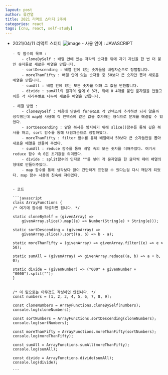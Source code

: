 ```yaml
---
layout: post
author: 류건열
title: 2021 리액트 스터디 2주차
categories: react
tags: [cnu, react, self-study]
---
```


- 2021/04/11 리액트 스터디
  ![image](https://user-images.githubusercontent.com/34560965/114304556-ce6c8d00-9b0e-11eb-9024-453135b1afda.png) - 사용 언어 : JAVASCRIPT

      - 각 함수의 목표 :
          - cloneBySelf : 배열 안에 있는 각각의 숫자들 뒤에 자기 자신을 한 번 더 붙인 숫자들로 새로운 배열을 만듭니다.
          - sortDescending : 배열 안에 있는 숫자들을 내림차순으로 정렬합니다.
          - moreThanFifty : 배열 안에 있는 숫자들 중 50보다 큰 숫자만 뽑아 새로운 배열을 만듭니다.
          - sumAll : 배열 안에 있는 모든 숫자를 더해 그 값을 반환합니다.
          - divide : sumAll의 결과의 앞에 0 3개, 뒤에 0 4개를 붙인 문자열을 만들고 이를 각 자리수별로 나누어 새로운 배열을 만듭니다.

      - 해결 방법 :
          - cloneBySelf : 처음에 단순히 for문으로 각 인덱스에 추가하면 되지 않을까 생각했는데 map을 사용해 각 인덱스에 같은 값을 추가하는 형식으로 문제를 해결할 수 있었다.
          - sortDescending : 얕은 복사를 방지하기 위해 slice()함수를 통해 깊은 복사를 하고, sort 함수를 통해 내림차순으로 정렬하였다.
          - moreThanFifty : filter 함수를 통해 배열에서 50보다 큰 숫자들만을 뽑아 새로운 배열을 만들어 주었다.
          - sumAll : reduce 함수를 통해 배열 속의 모든 숫자를 더해주었다. 여기서 reduce 함수 속 0은 초기값을 의미한다.
          - divide : split함수의 인자로 ""를 넣어 각 문자열을 한 글자씩 떼어 배열의 형태로 만들어주었다.
          - map 함수를 통해 생각보다 많이 간단하게 표현할 수 있다는걸 다시 깨닫게 되었다. map 함수 사용에 친숙해 져야겠다.


      - 코드

      ```javascript
      class ArrayFunctions {
      /* 여기에 함수를 작성하면 됩니다. */

      static cloneBySelf = (givenArray) =>
          givenArray.slice().map((e) => Number(String(e) + String(e)));

      static sortDescending = (givenArray) =>
          givenArray.slice().sort((a, b) => b - a);

      static moreThanFifty = (givenArray) => givenArray.filter((e) => e > 50);

      static sumAll = (givenArray) => givenArray.reduce((a, b) => a + b, 0);

      static divide = (givenNumber) => ("000" + givenNumber + "0000").split("");
      }


      /* 이 밑으로는 아무것도 작성하면 안됩니다. */
      const numbers = [1, 2, 3, 4, 5, 6, 7, 8, 9];

      const cloneNumbers = ArrayFunctions.cloneBySelf(numbers);
      console.log(cloneNumbers);

      const sortNumbers = ArrayFunctions.sortDescending(cloneNumbers);
      console.log(sortNumbers);

      const moreThanFifty = ArrayFunctions.moreThanFifty(sortNumbers);
      console.log(moreThanFifty);

      const sumAll = ArrayFunctions.sumAll(moreThanFifty);
      console.log(sumAll);

      const divide = ArrayFunctions.divide(sumAll);
      console.log(divide);

      ```
